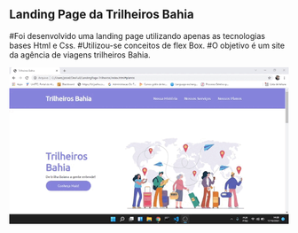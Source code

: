 ## Landing Page da Trilheiros Bahia


#Foi desenvolvido uma landing page utilizando apenas as tecnologias bases Html e Css.
#Utilizou-se conceitos de flex Box.
#O objetivo é um site da agência de viagens trilheiros Bahia.

![Trilheiros Bahia](images/TrilheirosBahia.gif)
